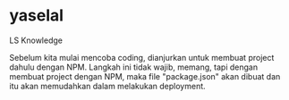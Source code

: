 # yaselal
LS Knowledge

Sebelum kita mulai mencoba coding, dianjurkan untuk membuat project dahulu dengan NPM.
Langkah ini tidak wajib, memang, tapi dengan membuat project dengan NPM, maka file "package.json" akan dibuat dan itu akan memudahkan dalam melakukan deployment.
